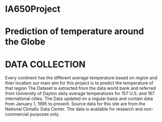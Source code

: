 # IA650Project
# Prediction of temperature around the Globe
# DATA COLLECTION
Every continent has the different average temperature based on region and thier location our main aim for this project is to predict the temperature of that region
The Dataset is extracted from the data world bank and referred from University of Dayton daily average temperatures for 157 U.S. and 167 international cities. The Data updated on a regular basis and contain data from January 1, 1995 to present.
Source data for this site are from the National Climatic Data Center. The data is available for research and non-commercial purposes only.
